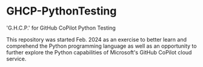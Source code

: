 
<!--
Project Started Feb. 2024
for project licensing
reference MSL.l 
Rich W.
-->


# GHCP-PythonTesting

'G.H.C.P.' for GitHub CoPilot Python Testing

This repository was started Feb. 2024 
as an exercise to better learn and comprehend
the Python programming language 
as well as an opportunity to further explore 
the Python capabilities of 
Microsoft's GitHub CoPilot cloud service.